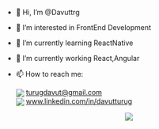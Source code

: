 - 👋 Hi, I’m @Davuttrg
- 👀 I’m interested in FrontEnd Development
- 🌱 I’m currently learning ReactNative
- 🤘 I’m currently working React,Angular
- 📫 How to reach me:

  <div display="flex" align-items="center" >
    <img align="center"  src="https://img.icons8.com/color/48/undefined/gmail-new.png" /> 
        <a href= "mailto:turugdavut@gmail.com">turugdavut@gmail.com</a>
  </div>
   <div display="flex" align-items="center" >
    <img align="center"  src="https://img.icons8.com/color/48/undefined/linkedin-circled--v1.png" /> 
       <a href="https://www.linkedin.com/in/davutturug/">www.linkedin.com/in/davutturug</a>
  </div>

<p align="center">
<img src="https://komarev.com/ghpvc/?username=Davuttrg&label=Profile Views&color=grey" />
</p>

<!---
Davuttrg/Davuttrg is a ✨ special ✨ repository because its `README.md` (this file) appears on your GitHub profile.
You can click the Preview link to take a look at your changes.
--->
